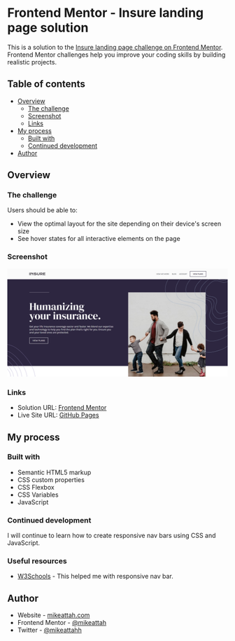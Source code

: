 # Frontend Mentor - Insure landing page solution

This is a solution to the [Insure landing page challenge on Frontend Mentor](https://www.frontendmentor.io/challenges/insure-landing-page-uTU68JV8). Frontend Mentor challenges help you improve your coding skills by building realistic projects.

## Table of contents

- [Overview](#overview)
  - [The challenge](#the-challenge)
  - [Screenshot](#screenshot)
  - [Links](#links)
- [My process](#my-process)
  - [Built with](#built-with)
  - [Continued development](#continued-development)
- [Author](#author)

## Overview

### The challenge

Users should be able to:

- View the optimal layout for the site depending on their device's screen size
- See hover states for all interactive elements on the page

### Screenshot

![Screenshot](./screenshot.png)

### Links

- Solution URL: [Frontend Mentor](https://www.frontendmentor.io/solutions/semantic-html-css-flexbox-javascript-SAp_cNYtX)
- Live Site URL: [GitHub Pages](https://mikeattah.github.io/insure-landing-page/)

## My process

### Built with

- Semantic HTML5 markup
- CSS custom properties
- CSS Flexbox
- CSS Variables
- JavaScript

### Continued development

I will continue to learn how to create responsive nav bars using CSS and JavaScript.

### Useful resources

- [W3Schools](https://www.w3schools.com/howto/tryit.asp?filename=tryhow_js_responsive_navbar_dropdown) - This helped me with responsive nav bar.

## Author

- Website - [mikeattah.com](https://www.mikeattah.com)
- Frontend Mentor - [@mikeattah](https://www.frontendmentor.io/profile/mikeattah)
- Twitter - [@mikeattahh](https://www.twitter.com/mikeattahh)
